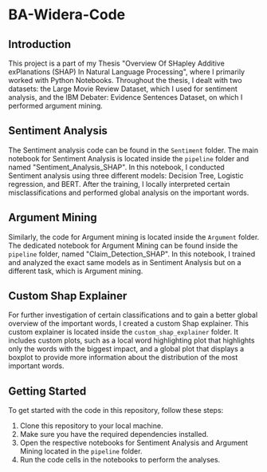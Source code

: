 # BA-Widera-Code

## Introduction

This project is a part of my Thesis "Overview Of SHapley Additive exPlanations (SHAP) In Natural Language Processing", where I primarily worked with Python Notebooks. Throughout the thesis, I dealt with two datasets: the Large Movie Review Dataset, which I used for sentiment analysis, and the IBM Debater: Evidence Sentences Dataset, on which I performed argument mining.

## Sentiment Analysis

The Sentiment analysis code can be found in the `Sentiment` folder. The main notebook for Sentiment Analysis is located inside the `pipeline` folder and named "Sentiment_Analysis_SHAP". In this notebook, I conducted Sentiment analysis using three different models: Decision Tree, Logistic regression, and BERT. After the training, I locally interpreted certain misclassifications and performed global analysis on the important words.

## Argument Mining

Similarly, the code for Argument mining is located inside the `Argument` folder. The dedicated notebook for Argument Mining can be found inside the `pipeline` folder, named "Claim_Detection_SHAP". In this notebook, I trained and analyzed the exact same models as in Sentiment Analysis but on a different task, which is Argument mining.

## Custom Shap Explainer

For further investigation of certain classifications and to gain a better global overview of the important words, I created a custom Shap explainer. This custom explainer is located inside the `custom_shap_explainer` folder. It includes custom plots, such as a local word highlighting plot that highlights only the words with the biggest impact, and a global plot that displays a boxplot to provide more information about the distribution of the most important words.

## Getting Started

To get started with the code in this repository, follow these steps:

1. Clone this repository to your local machine.
2. Make sure you have the required dependencies installed.
3. Open the respective notebooks for Sentiment Analysis and Argument Mining located in the `pipeline` folder.
4. Run the code cells in the notebooks to perform the analyses.
